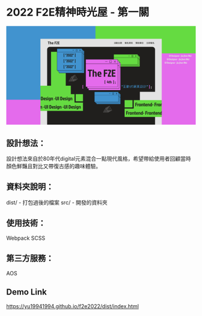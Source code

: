 # 2022 F2E精神時光屋 - 第一關

![image](https://github.com/yu19941994/f2e2022/blob/master/cover.png)


## 設計想法：
設計想法來自於80年代digital元素混合一點現代風格，希望帶給使用者回顧當時顏色鮮豔且對比又帶復古感的趣味體驗。

## 資料夾說明：
dist/ - 打包過後的檔案
src/ - 開發的資料夾

## 使用技術：
Webpack
SCSS

## 第三方服務：
AOS

## Demo Link
https://yu19941994.github.io/f2e2022/dist/index.html
